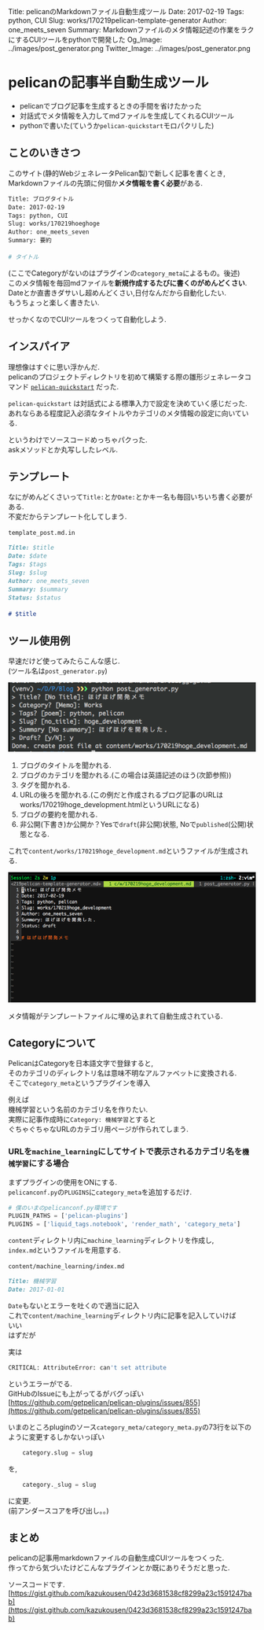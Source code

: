 Title: pelicanのMarkdownファイル自動生成ツール
Date: 2017-02-19
Tags: python, CUI
Slug: works/170219pelican-template-generator
Author: one_meets_seven
Summary: Markdownファイルのメタ情報記述の作業をラクにするCUIツールをpythonで開発した
Og_Image: ../images/post_generator.png
Twitter_Image: ../images/post_generator.png

# pelicanの記事半自動生成ツール

- pelicanでブログ記事を生成するときの手間を省けたかった
- 対話式でメタ情報を入力してmdファイルを生成してくれるCUIツール
- pythonで書いた(ていうか``pelican-quickstart``モロパクリした)

## ことのいきさつ
このサイト(静的WebジェネレータPelican製)で新しく記事を書くとき,  
Markdownファイルの先頭に何個か**メタ情報を書く必要**がある.  

```sh
Title: ブログタイトル
Date: 2017-02-19
Tags: python, CUI
Slug: works/170219hoeghoge
Author: one_meets_seven
Summary: 要約

# タイトル
```

(ここでCategoryがないのはプラグインの``category_meta``によるもの。後述)  
このメタ情報を毎回mdファイルを**新規作成するたびに書くのがめんどくさい**.  
Dateとか直書きダサいし超めんどくさい,日付なんだから自動化したい.  
もうちょっと楽しく書きたい.  

せっかくなのでCUIツールをつくって自動化しよう.  

## インスパイア
理想像はすぐに思い浮かんだ.  
pelicanのプロジェクトディレクトリを初めて構築する際の雛形ジェネレータコマンド
[``pelican-quickstart``](https://github.com/getpelican/pelican/blob/master/pelican/tools/pelican_quickstart.py)
だった.  

``pelican-quickstart``
は対話式による標準入力で設定を決めていく感じだった.  
あれならある程度記入必須なタイトルやカテゴリのメタ情報の設定に向いている.  

というわけでソースコードめっちゃパクった.  
askメソッドとか丸写ししたレベル.  


## テンプレート
なにがめんどくさいって``Title:``とか``Date:``とかキー名も毎回いちいち書く必要がある.  
不変だからテンプレート化してしまう.  

``template_post.md.in``
```markdown
Title: $title
Date: $date
Tags: $tags
Slug: $slug
Author: one_meets_seven
Summary: $summary
Status: $status

# $title
```


## ツール使用例
早速だけど使ってみたらこんな感じ.  
(ツール名は``post_generator.py``)

[![post_generator](../images/post_generator.png)](../images/post_generator.png)

1. ブログのタイトルを聞かれる.
1. ブログのカテゴリを聞かれる.(この場合は英語記述のほう(次節参照))
1. タグを聞かれる.
1. URLの後ろを聞かれる.(この例だと作成されるブログ記事のURLはworks/170219hoge_development.htmlというURLになる)
1. ブログの要約を聞かれる.
1. 非公開(下書き)か公開か？Yesで``draft``(非公開)状態, Noで``published``(公開)状態となる.

これで``content/works/170219hoge_development.md``というファイルが生成される.  

[![post_generated](../images/post_generated.png)](../images/post_generated.png)

メタ情報がテンプレートファイルに埋め込まれて自動生成されている.  


## Categoryについて
PelicanはCategoryを日本語文字で登録すると,  
そのカテゴリのディレクトリ名は意味不明なアルファベットに変換される.  
そこで``category_meta``というプラグインを導入  

例えば  
機械学習という名前のカテゴリ名を作りたい.  
実際に記事作成時に``Category: 機械学習``とすると  
ぐちゃぐちゃなURLのカテゴリ用ページが作られてしまう.  

### URLを``machine_learning``にしてサイトで表示されるカテゴリ名を``機械学習``にする場合  
まずプラグインの使用をONにする.  
``pelicanconf.py``の``PLUGINS``に``category_meta``を追加するだけ.  

```py
# 僕のいまのpelicanconf.py環境です
PLUGIN_PATHS = ['pelican-plugins']
PLUGINS = ['liquid_tags.notebook', 'render_math', 'category_meta']
```

``content``ディレクトリ内に``machine_learning``ディレクトリを作成し,  
``index.md``というファイルを用意する.  

``content/machine_learning/index.md``
```md
Title: 機械学習
Date: 2017-01-01
```

``Date``もないとエラーを吐くので適当に記入  
これで``content/machine_learning``ディレクトリ内に記事を記入していけば  
いい  
はずだが  

実は
```sh
CRITICAL: AttributeError: can't set attribute
```

というエラーがでる.  
GitHubのIssueにも上がってるがバグっぽい  
[https://github.com/getpelican/pelican-plugins/issues/855](https://github.com/getpelican/pelican-plugins/issues/855)  

いまのところpluginのソース``category_meta/category_meta.py``の73行を以下のように変更するしかないっぽい  

```py
    category.slug = slug
```

を,

```py
    category._slug = slug
```

に変更.  
(前アンダースコアを呼び出し。。)  

## まとめ
pelicanの記事用markdownファイルの自動生成CUIツールをつくった.  
作ってから気づいたけどこんなプラグインとか既にありそうだと思った.  

ソースコードです.  
[https://gist.github.com/kazukousen/0423d3681538cf8299a23c1591247bab](https://gist.github.com/kazukousen/0423d3681538cf8299a23c1591247bab)
